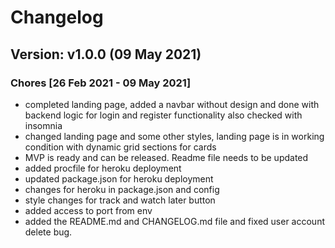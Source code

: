 # Changelog

## Version: v1.0.0 (09 May 2021)

### Chores [26 Feb 2021 - 09 May 2021]
- completed landing page, added a navbar without design and done with backend logic for login and register functionality also checked with insomnia
- changed landing page and some other styles, landing page is in working condition with dynamic grid sections for cards
- MVP is ready and can be released. Readme file needs to be updated
- added procfile for heroku deployment
- updated package.json for heroku deployment
- changes for heroku in package.json and config
- style changes for track and watch later button
- added access to port from env
- added the README.md and CHANGELOG.md file and fixed user account delete bug.
